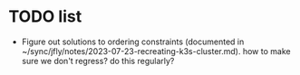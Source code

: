 # TODO list

- Figure out solutions to ordering constraints (documented in
  ~/sync/jfly/notes/2023-07-23-recreating-k3s-cluster.md). how to make sure we don't
  regress? do this regularly?
